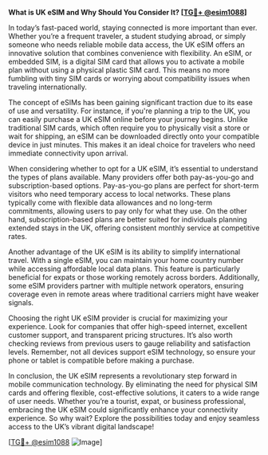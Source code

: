 **What is UK eSIM and Why Should You Consider It? [[TG💪+ @esim1088](https://t.me/s/esim1088)]**

In today’s fast-paced world, staying connected is more important than ever. Whether you’re a frequent traveler, a student studying abroad, or simply someone who needs reliable mobile data access, the UK eSIM offers an innovative solution that combines convenience with flexibility. An eSIM, or embedded SIM, is a digital SIM card that allows you to activate a mobile plan without using a physical plastic SIM card. This means no more fumbling with tiny SIM cards or worrying about compatibility issues when traveling internationally.

The concept of eSIMs has been gaining significant traction due to its ease of use and versatility. For instance, if you're planning a trip to the UK, you can easily purchase a UK eSIM online before your journey begins. Unlike traditional SIM cards, which often require you to physically visit a store or wait for shipping, an eSIM can be downloaded directly onto your compatible device in just minutes. This makes it an ideal choice for travelers who need immediate connectivity upon arrival.

When considering whether to opt for a UK eSIM, it’s essential to understand the types of plans available. Many providers offer both pay-as-you-go and subscription-based options. Pay-as-you-go plans are perfect for short-term visitors who need temporary access to local networks. These plans typically come with flexible data allowances and no long-term commitments, allowing users to pay only for what they use. On the other hand, subscription-based plans are better suited for individuals planning extended stays in the UK, offering consistent monthly service at competitive rates.

Another advantage of the UK eSIM is its ability to simplify international travel. With a single eSIM, you can maintain your home country number while accessing affordable local data plans. This feature is particularly beneficial for expats or those working remotely across borders. Additionally, some eSIM providers partner with multiple network operators, ensuring coverage even in remote areas where traditional carriers might have weaker signals.

Choosing the right UK eSIM provider is crucial for maximizing your experience. Look for companies that offer high-speed internet, excellent customer support, and transparent pricing structures. It’s also worth checking reviews from previous users to gauge reliability and satisfaction levels. Remember, not all devices support eSIM technology, so ensure your phone or tablet is compatible before making a purchase.

In conclusion, the UK eSIM represents a revolutionary step forward in mobile communication technology. By eliminating the need for physical SIM cards and offering flexible, cost-effective solutions, it caters to a wide range of user needs. Whether you’re a tourist, expat, or business professional, embracing the UK eSIM could significantly enhance your connectivity experience. So why wait? Explore the possibilities today and enjoy seamless access to the UK’s vibrant digital landscape! 

[[TG💪+ @esim1088](https://t.me/s/esim1088) ![Image](https://i.postimg.cc/Y0z9fWf4/image.png)]